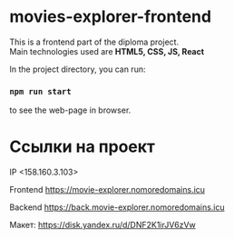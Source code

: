 # movies-explorer-frontend

This is a frontend part of the diploma project.  
Main technologies used are **HTML5, CSS, JS, React** 

In the project directory, you can run:

### `npm run start`
to see the web-page in browser. 

# Ссылки на проект
IP <158.160.3.103>

Frontend https://movie-explorer.nomoredomains.icu

Backend https://back.movie-explorer.nomoredomains.icu

Макет: https://disk.yandex.ru/d/DNF2K1irJV6zVw
